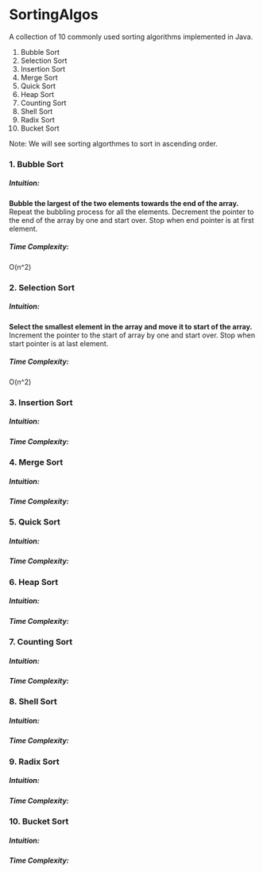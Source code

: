# SortingAlgos
 A collection of 10 commonly used sorting algorithms implemented in Java.

1. Bubble Sort
2. Selection Sort
3. Insertion Sort
4. Merge Sort
5. Quick Sort
6. Heap Sort
7. Counting Sort
8. Shell Sort
9. Radix Sort
10. Bucket Sort

Note: We will see sorting algorthmes to sort in ascending order.

### 1. Bubble Sort
##### Intuition: 
**Bubble the largest of the two elements towards the end of the array.** 
Repeat the bubbling process for all the elements.
Decrement the pointer to the end of the array by one and start over. Stop when end pointer is at first element.

##### Time Complexity: 
O(n^2)

### 2. Selection Sort
##### Intuition:
**Select the smallest element in the array and move it to start of the array.**
Increment the pointer to the start of array by one and start over. Stop when start pointer is at last element.

##### Time Complexity: 
O(n^2)

### 3. Insertion Sort
##### Intuition: 

##### Time Complexity: 

### 4. Merge Sort
##### Intuition: 

##### Time Complexity: 
### 5. Quick Sort
##### Intuition: 

##### Time Complexity: 
### 6. Heap Sort
##### Intuition: 

##### Time Complexity: 
### 7. Counting Sort
##### Intuition: 

##### Time Complexity: 
### 8. Shell Sort
##### Intuition: 

##### Time Complexity: 
### 9. Radix Sort
##### Intuition: 

##### Time Complexity: 
### 10. Bucket Sort
##### Intuition: 

##### Time Complexity: 
